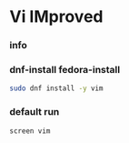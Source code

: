 # Vi IMproved

### info

### dnf-install fedora-install
```sh
sudo dnf install -y vim
```

### default run
```sh
screen vim
```

